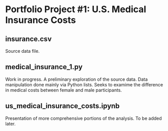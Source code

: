 # Portfolio Project #1: U.S. Medical Insurance Costs

## insurance.csv
Source data file.

## medical_insurance_1.py
Work in progress.
A preliminary exploration of the source data. Data manipulation done mainly via Python lists.
Seeks to examime the difference in medical costs between female and male participants.

## us_medical_insurance_costs.ipynb
Presentation of more comprehensive portions of the analysis. To be added later.